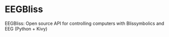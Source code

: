 EEGBliss
========

EEGBliss: Open source API for controlling computers with Blissymbolics and EEG (Python + Kivy)
